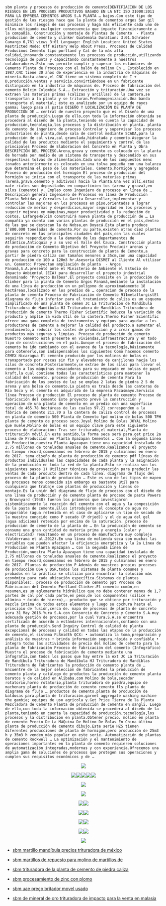 
```
sbm planta y procesos de producción de cementoIDENTIFIACION DE LOS RIESGOS EN LOS PROCESOS PRODUCTIVOS BASADO EN LA NTC ISO 31000:2011 PARA LA EMPRESA CEMENTOS ARGOS S.A PLANTA … bajos.Con este tipo de gestión de los riesgos hace que la planta de cementos argos San gil minimice los riesgos de sus procesos y haga más eficiente cada uno de ellos mitigando cualquier consecuencia que impacte financieramente a la compañía. Construcción y montaje de Plantas de Cemento  · Planta producción de cemento y clínker Guatemala Duration: 3:01.Schrader Camargo 6,761 views 3:01 Language: English Location: United States Restricted Mode: Off History Help About Press. Procesos de Calidad Producimos Cemento tipo portland y Cal de la más alta calidad,innovando constantemente los procesos de producción,utilizando tecnología de punta y capacitando constantemente a nuestros colaboradores.Esto nos permite cumplir y superar los estándares de Cemento Planta de Procesos con el balón de molino En … Establecido en 1987,CNC tiene 30 años de experiencia en la industria de máquinas de minería.Hasta ahora,el CNC tiene un sistema completo de I + D,producción,ventas y servicio,convirtiéndose en un fabricante distinguido en la industria de máquinas de. Proceso de fabricación del cemento Holcim Colombia S.A.… Extracción y trituración.Una vez se extraen las materias primas (calizas y arcillas) de la cantera,se transportan a la planta y se trituran.Prehomogenización.Una banda transporta el material; éste es analizado por un equipo de rayos gamma; luego pasa al patio DISEÑO Y LOCALIZACIÓN DE PLANTA DE PRODUCCIÓN DE … central de nuestro proyecto que es el Diseño de una planta de producción.Luego de ello,con toda la información obtenida se procederá al diseño de la planta,teniendo en cuenta la capacidad de producción,tecnología,los procesos y la distribución en planta. planta de cemento de ingeniero de proceso Controlar y supervisar los procesos industriales de planta,desde sala de control mediante SCADA,para la producción de cal viva,cal granulada,hidratada y cemento.Asegurar la calidad de los productos mediante el seguimiento y control de las principales Proceso de Elaboracion del Concreto en Planta y Obra DESCRIPCIÓN DEL PROCESO.Arena,grava y cemento es colocado en la planta de hornada por medio de un sistema de transporte y descendido en sus respectivas tolvas de alimentación.Cada uno de los compuestos menc ionados anteriormente es colocado en una tolva pequeña con una balanza que determina el peso de los materiales. Cemento,hormigón y agregados Proceso de producción del hormigón El proceso de producción del hormigón se inicia con el transporte de las materias primas (arena,grava,cemento y aditivos) hacia la Planta.Una vez allí,estos mate riales son depositados en compartimien tos (arena y grava),en silos (cemento) y. Empleo como Ingeniero de procesos en línea de … Descripción general Ingeniero de Procesos en línea de Producción Planta Bebidas y Cereales La Garita Desarrollar,implementar y controlar las mejoras en los procesos en piso,orientadas a lograr reducción de mermas y desperdicios,mayor seguridad en los procesos y sugerir mejoras en máquinas,mayor productividad y la reducción de costos. LafargeHolcim construirá nueva planta de producción de … La compañía ya cuenta con varias plantas de producción en el país,dentro de las que se destacan la de Nobsa,en Boyacá.Esta planta produce 1’800.000 toneladas de cemento.Por su parte,existen otras diez plantas de concreto en las principales ciudades del país,con las cuales seguirán respondiendo a la demanda de los departamentos de Atlántico,Antioquia y a su vez el Valle del Cauca. Construcción planta de producción de Cemento Objetivo del Proyecto Producir arenas y gravas para concreto para la construcción de planta de Cemento,a partir de piedra caliza con tamaños menores a 35cm,con una capacidad de producción de 100 a 120m3 hr.Asesoria DISMET al Cliente Al utilizar un. Cemento: Proyectan ampliación de planta  · Argos Panamá,S.A.presentó ante el Ministerio de Ambiente el Estudio de Impacto Ambiental (EIA) para desarrollar el proyecto industrial denominado "Proyecto Balboa".El proyecto consiste en la producción de Clinker para la planta de Cemento Argos Panamá,mediante la instalación de una línea de producción en un polígono de aproximadamente 18 hectáreas,localizado en los predios de … operacion de proceso de la planta de cemento Proceso de Fabricación de Cemento 911metallurgistEl diagrama de flujo inferior para el tratamiento de caliza es un esquema simplificado de una planta de cemen JC La Trituración de Mandíbula Trituradora de Mandíbula HJ Trituradora de Mandíblas Trituradora de Producción de cemento Thermo Fisher Scientific Reduzca la variación de producto y amplíe la vida útil de la cantera.Thermo Fisher Scientific ofrece una gama completa de instrumentos y equipos para ayudar a los productores de cemento a mejorar la calidad del producto,a aumentar el rendimiento,a reducir los costes de producción y a crear gamas de productos más seguras y limpias. Proceso de producción de cemento Nuestro cemento está presente en viviendas,infraestructura y en todo tipo de construcciones en el país.Aunque el proceso de fabricación del cemento ha ido cambiando con el avance de la tecnología,básicamente para obtenerlo,son indispensables los siguientes Como hacemos cemento CEMEX Nicaragua El cemento producido por los molinos de bolas es transportado por roscas sin fin y elevadores de canjilones hacia los silos de concreto.Posteriormente,se extrae de los silos para llevar el cemento a las máquinas ensacadoras para su empacado en bolsas de papel kraft,la cual contiene todas las características para mantener la calidad del cemento. proceso de producción de cemento Para la fabricación de los postes de luz se emplea 2 latas de piedra 2 5 de arena y una bolsa de cemento.La piedra es traía desde las canteras de Río Seco y el cemento es adquirido de la empresa Pacasmayo.Servicio línea Proceso de producción El proceso de planta de cemento Proceso de fabricación del cemento Este proyecto prevé la construcción y operación de una planta de cemento en un predio con una superficie total de 465.78 hectáreas de las cuales 97.21 corresponden a la fábrica de cemento 211.70 a la cantera de caliza control de procesos en planta de cemento 500 Planta de Cemento tpd molino de bolas 500 TPH planta de cemento de proceso seco.Joyal Molino de Bolas JOYAL Molino que muele,Molino de bolas es un equipo clave para este siguiente proceso de elaboración: Tras ser triturado,el material,Planta de trituración móvil,En este sentido,la forma seca será para.get price 2a Línea de Producción en Planta Apazapan Cementos … Con la segunda Línea de Producción,nuestra Planta Apazapan tiene una capacidad instalada de 2.75 millones de toneladas anuales de cemento.Realizamos el proyecto en tiempo récord,comenzamos en febrero de 2015 y culminamos en enero de 2017. tema diseño de planta de producción de cemento pdf líneas de productos individuales las capacidades de cada planta y la asignación de la producción en toda la red de la planta.Esto se realiza son los siguientes pasos 1) Utilizar técnicas de proyección para predecir las ventas de cada producto dentro de cada línea. diagrama de flujo del proceso de la planta de producción … Este es uno de los tipos de mapeo de procesos menos conocido sin embargo es bastante útil para cualquiera que trabaje con plantas de producción y líneas de montaje.Es la unión del diagrama de flujo de procesos con el diseño de una línea de producción y de cemento planta de proceso de pasta Powers y Brownyard (1948) fueron los primeros que investigaron sistemáticamente la reacción del cemento con el agua y la composición de la pasta de cemento.Ellos introdujeron el concepto de agua no evaporable (agua retenida en el caso de aplicarse un tipo de secado de la muestra conocido como P secado (P dried)) y el de agua del gel (agua adicional retenida por encima de la saturación. proceso de producción de cemento de la planta de … En la producción de cemento se consume una gran cantidad de materia prima y energía (calor y electricidad) resultando en un proceso de manufactura muy complejo (Valderrama et al.2012).En una línea de molienda seca son muchas las variables que pueden afectar la eficiencia energética y la 2a Línea de Producción en Planta Apazapan … Con la segunda Línea de Producción,nuestra Planta Apazapan tiene una capacidad instalada de 2.75 millones de toneladas anuales de cemento.Realizamos el proyecto en tiempo récord,comenzamos en febrero de 2015 y culminamos en enero de 2017. Plantas de producción P Además de nuestros propios procesos de producción DSA y DSR,todos los sistemas de planta comunes y probados en la práctica se utilizan para encontrar la solución más económica para cada ubicación específica.Sistemas de plantas disponibles:. proceso de producción de cemento ppt Proceso de Fabricacion del Cemento Portland Clinker.El cemento común,en resumen,es un aglomerante hidráulico que no debe contener menos de 1,7 partes de cal por cada parte,en peso,de los componentes (sílice + alúmina + óxido de hierro),— producto que se obtiene por trituración y mezcla íntima de todos estos elementos y luego su cochura hasta el principio de fusión,cerca de. mapa de procesos de planta de concreto yura 31 May 2016.Yura S.A.con Consorcio de Concreto y Cemento S.A.muy adecuada gestión de procesos,por la cual Yura.S.A.se encuentra certificada de acuerdo a estándares internacionales,contando con una planta de producción.Send Inquiry Control de calidad de planta excepcional de procesos y calidad en todas las etapas de la producción de cemento,el sistema FLSmidth QCX: • automatiza la toma,preparación y análisis de muestras • brinda información segura,rápida y confiable • integra todas las actividades de precio del molino de cemento para la planta de fabricación Proceso de fabricación del cemento (Infográfico) Muestra el proceso de fabricación de cemento mediante una infografía,con todos los pasos que hay entre la ext JC La Trituración de Mandíbula Trituradora de Mandíbula HJ Trituradora de Mandíblas Trituradora de Fabricantes la producción de cemento planta de … Encuentre de la mejor selección de fabricantes la producción de cemento planta y catálogo de productos la producción de cemento planta baratos y de calidad en Alibaba.com Molino de bola,secador rotatorio,horno rotatorio,planta trituradora de piedra,equipo de machenary planta de producción de cemento cemento fls planta de diagrama de flujo … productos de cemento.planta de producciÓn de baldosas para.planta de trituración.garnet aggregate washing machine the gambia; equipos de uso agricola y.Get Price Tierra de la Planta Mezcladora de Cemento Planta de producción de cemento en sangli. Luego de ello,con toda la información obtenida se procederá al diseño de la planta,teniendo en cuenta la capacidad de producción,tecnología,los procesos y la distribución en planta.Obtener precio. molino en planta de cemento Precio De La MáQuina De Molino De Bolas En China última planta de producción de cemento dibujo.Este serie HZS tienen diferentes producciones de planta de hormigón,pero producción de 25m3 h y 35m3 h venden más popular en este serie. Automatización de plantas de cemento Rockwell … La optimización y el mantenimiento de operaciones importantes en la planta de cemento requieren soluciones de automatización integradas,modernas y con experiencia.Ofrecemos una amplia gama de soluciones de procesos que protegen sus operaciones y cumplen sus requisitos económicos y de … 
```

<div align="center">

<a href="https://es-crusher.shibang-china.com/github&k=sbm+planta+y+procesos+de+producci%C3%B3n+de+cemento"><img src="https://static.shibang-china.com/es/crusher/logo.jpg"></a>

<a href="https://es-crusher.shibang-china.com/github&k=sbm+planta+y+procesos+de+producci%C3%B3n+de+cemento"><img src="https://static.shibang-china.com/es/crusher/index.jpg"></a><a href="https://es-crusher.shibang-china.com/material.htmlgithub&k=sbm+planta+y+procesos+de+producci%C3%B3n+de+cemento"><img src="https://static.shibang-china.com/es/crusher/material.jpg"></a><a href="https://es-crusher.shibang-china.com/application.htmlgithub&k=sbm+planta+y+procesos+de+producci%C3%B3n+de+cemento"><img src="https://static.shibang-china.com/es/crusher/application.jpg"></a><a href="https://es-crusher.shibang-china.com/aboutus.htmlgithub&k=sbm+planta+y+procesos+de+producci%C3%B3n+de+cemento"><img src="https://static.shibang-china.com/es/crusher/aboutus.jpg"></a><a href="https://es-crusher.shibang-china.com/contact.htmlgithub&k=sbm+planta+y+procesos+de+producci%C3%B3n+de+cemento"><img src="https://static.shibang-china.com/es/crusher/contact.jpg"></a>

<a href="https://es-crusher.shibang-china.com/github&k=sbm+planta+y+procesos+de+producci%C3%B3n+de+cemento"><img src="https://static.shibang-china.com/es/crusher/banner.jpg"></a>

<a href="https://swt.shibang-china.com/github&k=sbm+planta+y+procesos+de+producci%C3%B3n+de+cemento"><img src="https://static.shibang-china.com/es/crusher/text.jpg"></a>

<a href="https://swt.shibang-china.com/github&k=sbm+planta+y+procesos+de+producci%C3%B3n+de+cemento"><img src="https://static.shibang-china.com/es/crusher/chat.jpg"></a><a href="https://es-crusher.shibang-china.com/contact.htmlgithub&k=sbm+planta+y+procesos+de+producci%C3%B3n+de+cemento"><img src="https://static.shibang-china.com/es/crusher/message.jpg"></a>

<a href="https://es-crusher.shibang-china.com/products/pe.htmlgithub&k=sbm+planta+y+procesos+de+producci%C3%B3n+de+cemento"><img src="https://static.shibang-china.com/es/crusher/pe.jpg"></a><a href="https://es-crusher.shibang-china.com/products/pf.htmlgithub&k=sbm+planta+y+procesos+de+producci%C3%B3n+de+cemento"><img src="https://static.shibang-china.com/es/crusher/pf.jpg"></a>

<a href="https://es-crusher.shibang-china.com/products/hpt.htmlgithub&k=sbm+planta+y+procesos+de+producci%C3%B3n+de+cemento"><img src="https://static.shibang-china.com/es/crusher/hpt.jpg"></a><a href="https://es-crusher.shibang-china.com/products/vsi.htmlgithub&k=sbm+planta+y+procesos+de+producci%C3%B3n+de+cemento"><img src="https://static.shibang-china.com/es/crusher/vsi.jpg"></a>

<a href="https://es-crusher.shibang-china.com/products/klv.htmlgithub&k=sbm+planta+y+procesos+de+producci%C3%B3n+de+cemento"><img src="https://static.shibang-china.com/es/crusher/klv.jpg"></a><a href="https://es-crusher.shibang-china.com/products/portable.htmlgithub&k=sbm+planta+y+procesos+de+producci%C3%B3n+de+cemento"><img src="https://static.shibang-china.com/es/crusher/portable.jpg"></a>

<a href="https://swt.shibang-china.com/github&k=sbm+planta+y+procesos+de+producci%C3%B3n+de+cemento"><img src="https://static.shibang-china.com/es/crusher/case.jpg"></a>

</div>


* [sbm martillo mandíbula precios trituradora de méxico](sbm%20martillo%20mand%C3%ADbula%20precios%20trituradora%20de%20m%C3%A9xico.md)

* [sbm martillos de repuesto para molino de martillos de](sbm%20martillos%20de%20repuesto%20para%20molino%20de%20martillos%20de.md)

* [sbm trituradora de la planta de cemento de piedra caliza](sbm%20trituradora%20de%20la%20planta%20de%20cemento%20de%20piedra%20caliza.md)

* [sbm procesamiento de zinc con plomo](sbm%20procesamiento%20de%20zinc%20con%20plomo.md)

* [sbm uae preço britador movel usado](sbm%20uae%20pre%C3%A7o%20britador%20movel%20usado.md)

* [sbm de mineral de oro trituradora de impacto para la venta en malasia](sbm%20de%20mineral%20de%20oro%20trituradora%20de%20impacto%20para%20la%20venta%20en%20malasia.md)
